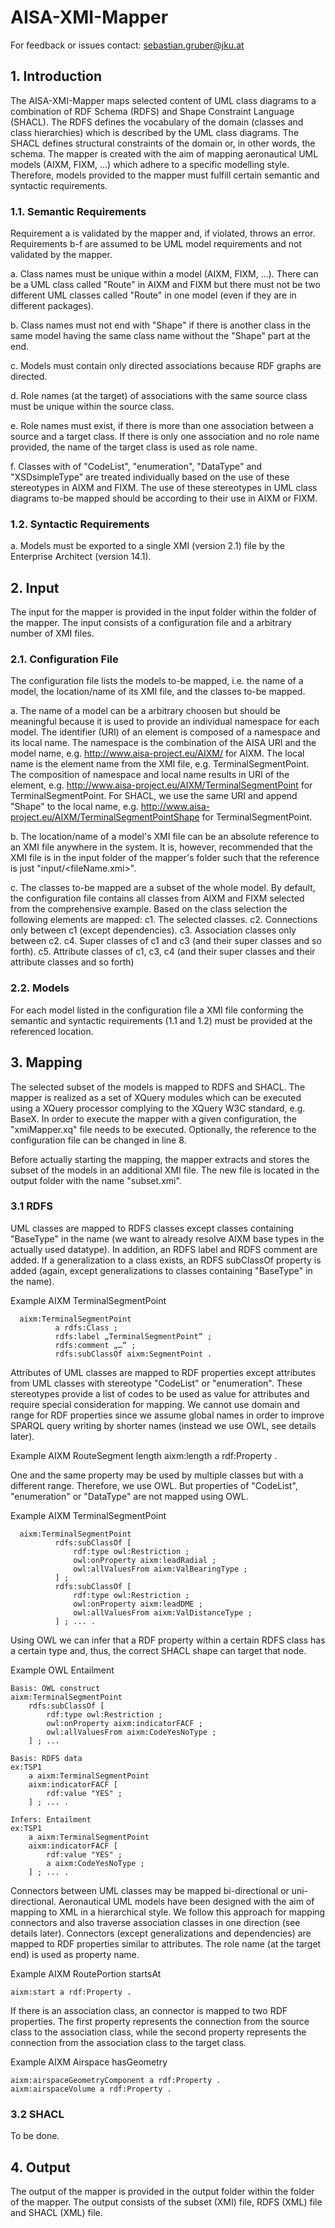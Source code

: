 # AISA-XMI-Mapper

For feedback or issues contact: sebastian.gruber@jku.at 

## 1. Introduction

The AISA-XMI-Mapper maps selected content of UML class diagrams to a combination of RDF Schema (RDFS) and Shape Constraint Language (SHACL). The RDFS defines the vocabulary of the domain (classes and class hierarchies) which is described by the UML class diagrams. The SHACL defines structural constraints of the domain or, in other words, the schema.  The mapper is created with the aim of mapping aeronautical UML models (AIXM, FIXM, ...) which adhere to a specific modelling style. Therefore, models provided to the mapper must fulfill certain semantic and syntactic requirements.

### 1.1. Semantic Requirements

Requirement a is validated by the mapper and, if violated, throws an error. Requirements b-f are assumed to be UML model requirements and not validated by the mapper.

a. Class names must be unique within a model (AIXM, FIXM, ...). There can be a UML class called "Route" in AIXM and FIXM but there must not be two different UML classes called "Route" in one model (even if they are in different packages).
     
b. Class names must not end with "Shape" if there is another class in the same model having the same class name without the "Shape" part at the end. 

c. Models must contain only directed associations because RDF graphs are directed.     
      
d. Role names (at the target) of associations with the same source class must be unique within the source class. 
      
e. Role names must exist, if there is more than one association between a source and a target class. If there is only one association and no role name provided, the name of the target class is used as role name.
      
f. Classes with of "CodeList", "enumeration", "DataType" and "XSDsimpleType" are treated individually based on the use of these stereotypes in AIXM and FIXM. The use of these stereotypes in UML class diagrams to-be mapped should be according to their use in AIXM or FIXM.
      
### 1.2. Syntactic Requirements

a. Models must be exported to a single XMI (version 2.1) file by the Enterprise Architect (version 14.1).
      
## 2. Input

The input for the mapper is provided in the input folder within the folder of the mapper. The input consists of a configuration file and a arbitrary number of XMI files. 

### 2.1. Configuration File

The configuration file lists the models to-be mapped, i.e. the name of a model, the location/name of its XMI file, and the classes to-be mapped. 

a. The name of a model can be a arbitrary choosen but should be meaningful because it is used to provide an individual namespace for each model. 
The identifier (URI) of an element is composed of a namespace and its local name. The namespace is the combination of the AISA URI and the model name, e.g. http://www.aisa-project.eu/AIXM/ for AIXM. The local name is the element name from the XMI file, e.g. TerminalSegmentPoint. The composition of namespace and local name results in URI of the element, e.g. http://www.aisa-project.eu/AIXM/TerminalSegmentPoint for TerminalSegmentPoint.
For SHACL, we use the same URI and append "Shape" to the local name, e.g. http://www.aisa-project.eu/AIXM/TerminalSegmentPointShape for TerminalSegmentPoint.

  
b. The location/name of a model's XMI file can be an absolute reference to an XMI file anywhere in the system. It is, however, recommended that the XMI file is in the input folder of the mapper's folder such that the reference is just "input/<fileName.xmi>".
  
c. The classes to-be mapped are a subset of the whole model. By default, the configuration file contains all classes from AIXM and FIXM selected from the comprehensive example. Based on the class selection the following elements are mapped: 
c1. The selected classes.
c2. Connections only between c1 (except dependencies).
c3. Association classes only between c2.
c4. Super classes of c1 and c3 (and their super classes and so forth).
c5. Attribute classes of c1, c3, c4 (and their super classes and their attribute classes and so forth)

### 2.2. Models

For each model listed in the configuration file a XMI file conforming the semantic and syntactic requirements (1.1 and 1.2) must be provided at the referenced location.

## 3. Mapping

The selected subset of the models is mapped to RDFS and SHACL. The mapper is realized as a set of XQuery modules which can be executed using a XQuery processor complying to the XQuery W3C standard, e.g. BaseX. In order to execute the mapper with a given configuration, the "xmiMapper.xq" file needs to be executed. Optionally, the reference to the configuration file can be changed in line 8.

Before actually starting the mapping, the mapper extracts and stores the subset of the models in an additional XMI file. The new file is located in the output folder with the name "subset.xmi".

### 3.1 RDFS

UML classes are mapped to RDFS classes except classes containing "BaseType" in the name (we want to already resolve AIXM base types in the actually used datatype). In addition, an RDFS label and RDFS comment are added. If a generalization to a class exists, an RDFS subClassOf property is added (again, except generalizations to classes containing "BaseType" in the name).
               
Example AIXM TerminalSegmentPoint
          
	  aixm:TerminalSegmentPoint 
	          a rdfs:Class ;
	          rdfs:label „TerminalSegmentPoint“ ;
	          rdfs:comment „…“ ;
	          rdfs:subClassOf aixm:SegmentPoint .
          
Attributes of UML classes are mapped to RDF properties except attributes from UML classes with stereotype "CodeList" or "enumeration". These stereotypes provide a list of codes to be used as value for attributes and require special consideration for mapping. We cannot use domain and range for RDF properties since we assume global names in order to improve SPARQL query writing by shorter names (instead we use OWL, see details later). 

Example AIXM RouteSegment length
          aixm:length a rdf:Property .

One and the same property may be used by multiple classes but with a different range. Therefore, we use OWL. But properties of "CodeList", "enumeration" or "DataType" are not mapped using OWL.

Example AIXM TerminalSegmentPoint
          
	  aixm:TerminalSegmentPoint
	          rdfs:subClassOf [
		          rdf:type owl:Restriction ;
		          owl:onProperty aixm:leadRadial ;
		          owl:allValuesFrom aixm:ValBearingType ;
	          ] ;
	          rdfs:subClassOf [
		          rdf:type owl:Restriction ;
		          owl:onProperty aixm:leadDME ;
		          owl:allValuesFrom aixm:ValDistanceType ;
	          ] ; ... .
	  
Using OWL we can infer that a RDF property within a certain RDFS class has a certain type and, thus, the correct SHACL shape can target that node.

Example OWL Entailment
	
	Basis: OWL construct
	aixm:TerminalSegmentPoint
		rdfs:subClassOf [
			rdf:type owl:Restriction ;
			owl:onProperty aixm:indicatorFACF ;
			owl:allValuesFrom aixm:CodeYesNoType ;
		] ; ...
		
	Basis: RDFS data
	ex:TSP1
		a aixm:TerminalSegmentPoint
		aixm:indicatorFACF [
			rdf:value "YES" ;
		] ; ...	.
		
	Infers: Entailment
	ex:TSP1
		a aixm:TerminalSegmentPoint
		aixm:indicatorFACF [
			rdf:value "YES" ;
			a aixm:CodeYesNoType ;
		] ; ...	.
			
Connectors between UML classes may be mapped bi-directional or uni-directional. Aeronautical UML models have been designed with the aim of mapping to XML in a hierarchical style. We follow this approach for mapping connectors and also traverse association classes in one direction (see details later). 
Connectors (except generalizations and dependencies) are mapped to RDF properties similar to attributes. The role name (at the target end) is used as property name. 

Example AIXM RoutePortion startsAt
	
	aixm:start a rdf:Property .
		
If there is an association class, an connector is mapped to two RDF properties. The first property represents the connection from the source class to the association class, while the second property represents the connection from the association class to the target class.

Example AIXM Airspace hasGeometry
	
	aixm:airspaceGeometryComponent a rdf:Property .
	aixm:airspaceVolume a rdf:Property .

### 3.2 SHACL

To be done.

## 4. Output

The output of the mapper is provided in the output folder within the folder of the mapper. The output consists of the subset (XMI) file, RDFS (XML) file and SHACL (XML) file. 
